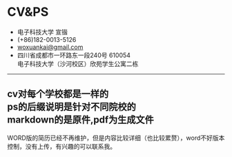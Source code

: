 #   CV&PS
*   电子科技大学 宣锴
*   (+86)182-0013-5126
*   <woxuankai@gmail.com>
*   四川省成都市一环路东一段240号  610054  
    电子科技大学（沙河校区）欣苑学生公寓二栋  
---

cv对每个学校都是一样的  
ps的后缀说明是针对不同院校的  
markdown的是原件,pdf为生成文件  
---

WORD版的简历已经不再维护，但是内容比较详细（也比较累赘），word不好版本控制，没有上传，有兴趣的可以联系我。